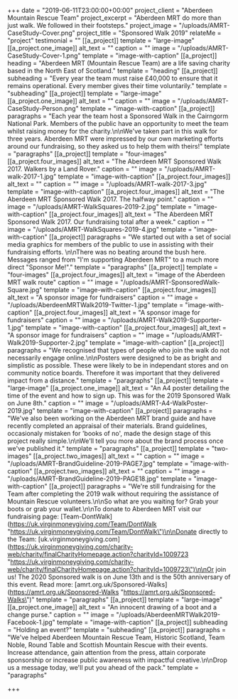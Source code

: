 +++
date = "2019-06-11T23:00:00+00:00"
project_client = "Aberdeen Mountain Rescue Team"
project_excerpt = "Aberdeen MRT do more than just walk. We followed in their footsteps."
project_image = "/uploads/AMRT-CaseStudy-Cover.png"
project_title = "Sponsored Walk 2019"
relateMe = "project"
testimonial = ""
[[a_project]]
template = "large-image"
[[a_project.one_image]]
alt_text = ""
caption = ""
image = "/uploads/AMRT-CaseStudy-Cover-1.png"
template = "image-with-caption"
[[a_project]]
heading = "Aberdeen MRT (Mountain Rescue Team) are a life saving charity based in the North East of Scotland."
template = "heading"
[[a_project]]
subheading = "Every year the team must raise £40,000 to ensure that it remains operational. Every member gives their time voluntarily."
template = "subheading"
[[a_project]]
template = "large-image"
[[a_project.one_image]]
alt_text = ""
caption = ""
image = "/uploads/AMRT-CaseStudy-Person.png"
template = "image-with-caption"
[[a_project]]
paragraphs = "Each year the team host a Sponsored Walk in the Cairngorm National Park. Members of the public have an opportunity to meet the team whilst raising money for the charity.\n\nWe've taken part in this walk for three years. Aberdeen MRT were impressed by our own marketing efforts around our fundraising, so they asked us to help them with theirs!"
template = "paragraphs"
[[a_project]]
template = "four-images"
[[a_project.four_images]]
alt_text = "The Aberdeen MRT Sponsored Walk 2017. Walkers by a Land Rover."
caption = ""
image = "/uploads/AMRT-walk-2017-1.jpg"
template = "image-with-caption"
[[a_project.four_images]]
alt_text = ""
caption = ""
image = "/uploads/AMRT-walk-2017-3.jpg"
template = "image-with-caption"
[[a_project.four_images]]
alt_text = "The Aberdeen MRT Sponsored Walk 2017. The halfway point."
caption = ""
image = "/uploads/AMRT-WalkSquares-2019-2.jpg"
template = "image-with-caption"
[[a_project.four_images]]
alt_text = "The Aberdeen MRT Sponsored Walk 2017. Our fundraising total after a week."
caption = ""
image = "/uploads/AMRT-WalkSquares-2019-4.jpg"
template = "image-with-caption"
[[a_project]]
paragraphs = "We started out with a set of social media graphics for members of the public to use in assisting with their fundraising efforts. \n\nThere was no beating around the bush here. Messages ranged from \"I'm supporting Aberdeen MRT\" to a much more direct \"Sponsor Me!\"."
template = "paragraphs"
[[a_project]]
template = "four-images"
[[a_project.four_images]]
alt_text = "image of the Aberdeen MRT walk route"
caption = ""
image = "/uploads/AMRT-SponsoredWalk-Square.jpg"
template = "image-with-caption"
[[a_project.four_images]]
alt_text = "A sponsor image for fundraisers"
caption = ""
image = "/uploads/AberdeenMRTWalk2019-Twitter-1.jpg"
template = "image-with-caption"
[[a_project.four_images]]
alt_text = "A sponsor image for fundraisers"
caption = ""
image = "/uploads/AMRT-Walk2019-Supporter-1.jpg"
template = "image-with-caption"
[[a_project.four_images]]
alt_text = "A sponsor image for fundraisers"
caption = ""
image = "/uploads/AMRT-Walk2019-Supporter-2.jpg"
template = "image-with-caption"
[[a_project]]
paragraphs = "We recognised that types of people who join the walk do not necessarily engage online.\n\nPosters were designed to be as bright and simplistic as possible. These were likely to be in independant stores and on community notice boards. Therefore it was important that they delivered impact from a distance."
template = "paragraphs"
[[a_project]]
template = "large-image"
[[a_project.one_image]]
alt_text = "An A4 poster detailing the time of the event and how to sign up. This was for the 2019 Sponsored Walk on June 8th."
caption = ""
image = "/uploads/AMRT-A4-WalkPoster-2019.jpg"
template = "image-with-caption"
[[a_project]]
paragraphs = "We've also been working on the Aberdeen MRT brand guide and have recently completed an appraisal of their materials. Brand guidelines, occasionaly mistaken for 'books of no', made the design stage of this project really simple.\n\nWe'll tell you more about the brand process once we've published it."
template = "paragraphs"
[[a_project]]
template = "two-images"
[[a_project.two_images]]
alt_text = ""
caption = ""
image = "/uploads/AMRT-BrandGuideline-2019-PAGE7.jpg"
template = "image-with-caption"
[[a_project.two_images]]
alt_text = ""
caption = ""
image = "/uploads/AMRT-BrandGuideline-2019-PAGE18.jpg"
template = "image-with-caption"
[[a_project]]
paragraphs = "We're still fundraising for the Team after completing the 2019 walk without requiring the assistance of Mountain Rescue volunteers.\n\nSo what are you waiting for? Grab your boots or grab your wallet.\n\nTo donate to Aberdeen MRT visit our fundraising page: [Team-DontWalk](https://uk.virginmoneygiving.com/Team/DontWalk \"https://uk.virginmoneygiving.com/Team/DontWalk\")\n\nDonate directly to the Team: [uk.virginmoneygiving.com](https://uk.virginmoneygiving.com/charity-web/charity/finalCharityHomepage.action?charityId=1009723 \"https://uk.virginmoneygiving.com/charity-web/charity/finalCharityHomepage.action?charityId=1009723\")\n\nOr join us! The 2020 Sponsored walk is on June 13th and is the 50th anniversary of this event. Read more: [amrt.org.uk/Sponsored-Walks](https://amrt.org.uk/Sponsored-Walks \"https://amrt.org.uk/Sponsored-Walks\")"
template = "paragraphs"
[[a_project]]
template = "large-image"
[[a_project.one_image]]
alt_text = "An innocent drawing of a boot and a change purse."
caption = ""
image = "/uploads/AberdeenMRTWalk2019-Facebook-1.jpg"
template = "image-with-caption"
[[a_project]]
subheading = "Holding an event?"
template = "subheading"
[[a_project]]
paragraphs = "We've helped Aberdeen Mountain Rescue Team, Historic Scotland, Team Noble, Round Table and Scottish Mountain Rescue with their events. Increase attendance, gain attention from the press, attain corporate sponsorship or increase public awareness with impactful creative.\n\nDrop us a message today, we'll put you ahead of the pack."
template = "paragraphs"

+++

